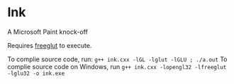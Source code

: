 # Ink
A Microsoft Paint knock-off

Requires [freeglut](https://freeglut.sourceforge.net/) to execute.

To complie source code, run: `g++ ink.cxx -lGL -lglut -lGLU ; ./a.out`
To complie source code on Windows, run `g++ ink.cxx -lopengl32 -lfreeglut -lglu32 -o ink.exe`